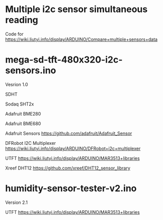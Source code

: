 # Multiple i2c sensor simultaneous reading
Code for https://wiki.liutyi.info/display/ARDUINO/Compare+multiple+sensors+data

# mega-sd-tft-480x320-i2c-sensors.ino
Vesrion 1.0

SDHT

Sodaq SHT2x

Adafruit BME280

Adafruit BME680

Adafruit Sensors https://github.com/adafruit/Adafruit_Sensor

DFRobot I2C Multiplexer https://wiki.liutyi.info/display/ARDUINO/DFRobot+i2c+multiplexer

UTFT https://wiki.liutyi.info/display/ARDUINO/MAR3513+libraries

Xreef DHT12 https://github.com/xreef/DHT12_sensor_library

# humidity-sensor-tester-v2.ino

Version 2.1

UTFT https://wiki.liutyi.info/display/ARDUINO/MAR3513+libraries
